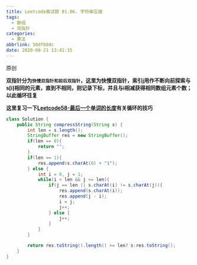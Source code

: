 ```yaml
---
title: Leetcode面试题 01.06. 字符串压缩
tags:
  - 数组
  - 双指针
categories:
  - 算法
abbrlink: 50df684c
date: 2020-08-21 13:41:15
---
```


原创

<!-- more -->

**双指针分为`快慢双指针和前后双指针`，这里为快慢双指针，索引j用作不断向前探索与s[i]相同的元素，直到不相同，则记录下标，并且与i相减获得相同数组元素个数；以此循环往复**

**这里复习一下[Leetcode58-最后一个单词的长度](E:\code\hexo-site\blog\source\_posts\Leetcode58-最后一个单词的长度.md)有关循环的技巧**

```java
class Solution {
    public String compressString(String s) {
        int len = s.length();
        StringBuffer res = new StringBuffer();
        if(len == 0){
            return "";
        }
        if(len == 1){
            res.append(s.charAt(0) + "1");
        } else {
            int i = 0, j = 1;
            while(i < len && j <= len){
                if(j == len || s.charAt(i) != s.charAt(j)){
                    res.append(s.charAt(i));
                    res.append(j - i);
                    i = j;
                    j++;
                } else {
                    j++;
                }
            }
        }

        return res.toString().length() >= len? s:res.toString();
    }
}
```

